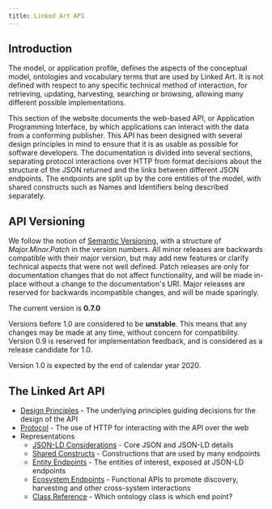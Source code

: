 ```yaml
---
title: Linked Art API
---
```


## Introduction

The model, or application profile, defines the aspects of the conceptual model, ontologies and vocabulary terms that are used by Linked Art. It is not defined with respect to any specific technical method of interaction, for retrieving, updating, harvesting, searching or browsing, allowing many different possible implementations.

This section of the website documents the web-based API, or Application Programming Interface, by which applications can interact with the data from a conforming publisher. This API has been designed with several design principles in mind to ensure that it is as usable as possible for software developers.  The documentation is divided into several sections, separating protocol interactions over HTTP from format decisions about the structure of the JSON returned and the links between different JSON endpoints. The endpoints are split up by the core entities of the model, with shared constructs such as Names and Identifiers being described separately.


## API Versioning

We follow the notion of [Semantic Versioning](https://semver.org/spec/v2.0.0.html), with a structure of _Major.Minor.Patch_ in the version numbers.  All minor releases are backwards compatible with their major version, but may add new features or clarify technical aspects that were not well defined. Patch releases are only for documentation changes that do not affect functionality, and will be made in-place without a change to the documentation's URI. Major releases are reserved for backwards incompatible changes, and will be made sparingly.

The current version is **0.7.0**

Versions before 1.0 are considered to be **unstable**. This means that any changes may be made at any time, without concern for compatibility. Version 0.9 is reserved for implementation feedback, and is considered as a release candidate for 1.0.

Version 1.0 is expected by the end of calendar year 2020.


## The Linked Art API

  * [Design Principles](principles/) - The underlying principles guiding decisions for the design of the API
  * [Protocol](protocol/) - The use of HTTP for interacting with the API over the web
  * Representations
    * [JSON-LD Considerations](json-ld/) - Core JSON and JSON-LD details
    * [Shared Constructs](shared/) - Constructions that are used by many endpoints
    * [Entity Endpoints](endpoint/) - The entities of interest, exposed at JSON-LD endpoints
    * [Ecosystem Endpoints](ecosystem/) - Functional APIs to promote discovery, harvesting and other cross-system interactions
    * [Class Reference](classes.html) - Which ontology class is which end point?